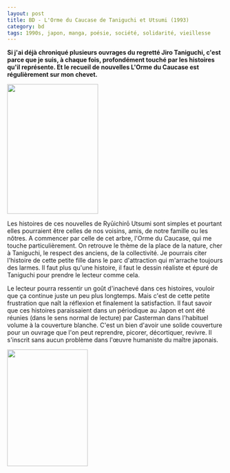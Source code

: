 ```yaml
---
layout: post
title: BD - L'Orme du Caucase de Taniguchi et Utsumi (1993)
category: bd
tags: 1990s, japon, manga, poésie, société, solidarité, vieillesse
---
```

**Si j'ai déjà chroniqué plusieurs ouvrages du regretté Jiro Taniguchi, c'est parce que je suis, à chaque fois, profondément touché par les histoires qu'il représente. Et le recueil de nouvelles L'Orme du Caucase est régulièrement sur mon chevet.**

<img class="alignleft size-medium wp-image-22359" src="https://cheziceman.files.wordpress.com/2018/02/ormecaucase1.jpg?w=211" alt="" width="211" height="300">

Les histoires de ces nouvelles de&nbsp;Ryūichirō Utsumi sont simples et pourtant elles pourraient être celles de nos voisins, amis, de notre famille ou les nôtres. A commencer par celle de cet arbre, l'Orme du Caucase, qui me touche particulièrement. On retrouve le thème de la place de la nature, cher à Taniguchi, le respect des anciens, de la collectivité. Je pourrais citer l'histoire de cette petite fille dans le parc d'attraction qui m'arrache toujours des larmes. Il faut plus qu'une histoire, il faut le dessin réaliste et épuré de Taniguchi pour prendre le lecteur comme cela.

Le lecteur pourra ressentir un goût d'inachevé dans ces histoires, vouloir que ça continue juste un peu plus longtemps. Mais c'est de cette petite frustration que naît la réflexion et finalement la satisfaction. Il faut savoir que ces histoires paraissaient dans un périodique au Japon et ont été réunies (dans le sens normal de lecture) par Casterman dans l'habituel volume à la couverture blanche. C'est un bien d'avoir une solide couverture pour un ouvrage que l'on peut reprendre, picorer, décortiquer, revivre. Il s'inscrit sans aucun problème dans l'œuvre humaniste du maître japonais.

<img class="aligncenter size-full wp-image-22360" src="https://cheziceman.files.wordpress.com/2018/02/ormecaucase2.jpg" alt="" width="187" height="270">
